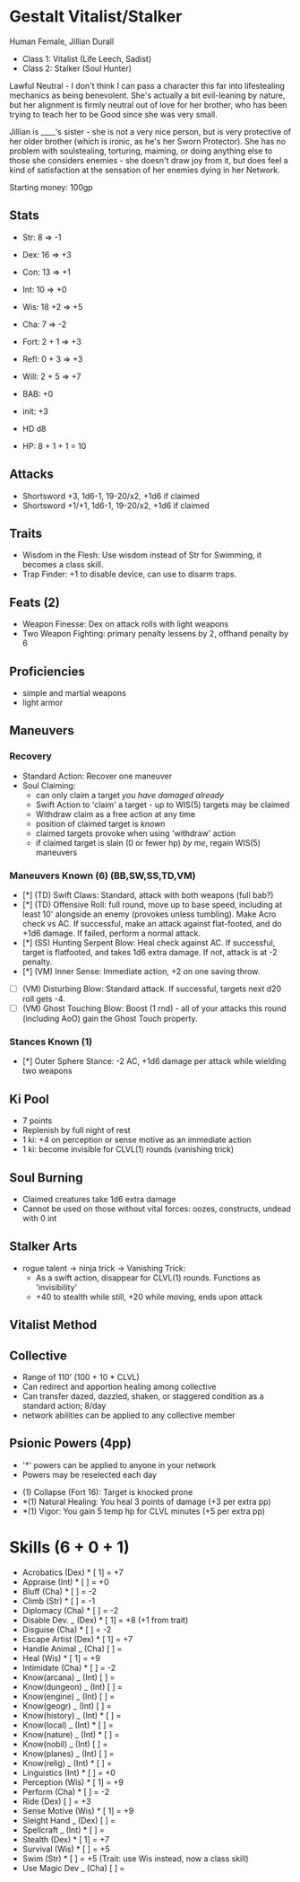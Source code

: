 # Gestalt Vitalist/Stalker

Human Female, Jillian Durall

* Class 1: Vitalist (Life Leech, Sadist)
* Class 2: Stalker (Soul Hunter)

Lawful Neutral - I don't think I can pass a character this far into lifestealing
mechanics as being benevolent. She's actually a bit evil-leaning by nature, but
her alignment is firmly neutral out of love for her brother, who has been trying
to teach her to be Good since she was very small.

Jillian is ____'s sister - she is not a very nice person, but is very protective of
her older brother (which is ironic, as he's her Sworn Protector). She has no problem
with soulstealing, torturing, maiming, or doing anything else to those she considers
enemies - she doesn't draw joy from it, but does feel a kind of satisfaction at the
sensation of her enemies dying in her Network.

Starting money: 100gp

## Stats

* Str:  8    => -1
* Dex: 16    => +3
* Con: 13    => +1
* Int: 10    => +0
* Wis: 18 +2 => +5
* Cha:  7    => -2

* Fort: 2 + 1 => +3
* Refl: 0 + 3 => +3
* Will: 2 + 5 => +7

* BAB: +0
* init: +3
* HD d8
* HP: 8 + 1 + 1 = 10


## Attacks
* Shortsword +3, 1d6-1, 19-20/x2, +1d6 if claimed
* Shortsword +1/+1, 1d6-1, 19-20/x2, +1d6 if claimed

## Traits
* Wisdom in the Flesh: Use wisdom instead of Str for Swimming, it becomes a class skill.
* Trap Finder: +1 to disable device, can use to disarm traps.

## Feats (2)
* Weapon Finesse: Dex on attack rolls with light weapons
* Two Weapon Fighting: primary penalty lessens by 2, offhand penalty by 6

## Proficiencies
* simple and martial weapons
* light armor

## Maneuvers
### Recovery
* Standard Action: Recover one maneuver
* Soul Claiming:
   - can only claim a target *you have damaged already*
   - Swift Action to 'claim' a target - up to WIS(5) targets may be claimed
   - Withdraw claim as a free action at any time
   - position of claimed target is *known*
   - claimed targets provoke when using 'withdraw' action
   - if claimed target is slain (0 or fewer hp) *by me*, regain WIS(5) maneuvers
### Maneuvers Known (6) (BB,SW,SS,TD,VM)
* [*] (TD) Swift Claws: Standard, attack with both weapons (full bab?)
* [*] (TD) Offensive Roll: full round, move up to base speed, including at least 10' alongside
      an enemy (provokes unless tumbling). Make Acro check vs AC. If successful, make an
      attack against flat-footed, and do +1d6 damage. If failed, perform a normal attack.
* [*] (SS) Hunting Serpent Blow: Heal check against AC. If successful, target is flatfooted,
      and takes 1d6 extra damage. If not, attack is at -2 penalty.
* [*] (VM) Inner Sense: Immediate action, +2 on one saving throw.
* [ ] (VM) Disturbing Blow: Standard attack. If successful, targets next d20 roll gets -4.
* [ ] (VM) Ghost Touching Blow: Boost (1 rnd) - all of your attacks this round (including AoO)
      gain the Ghost Touch property.
### Stances Known (1)
* [*] Outer Sphere Stance: -2 AC, +1d6 damage per attack while wielding two weapons

## Ki Pool
* 7 points
* Replenish by full night of rest
* 1 ki: +4 on perception or sense motive as an immediate action
* 1 ki: become invisible for CLVL(1) rounds (vanishing trick)

## Soul Burning
* Claimed creatures take 1d6 extra damage
* Cannot be used on those without vital forces: oozes, constructs, undead with 0 int

## Stalker Arts
* rogue talent -> ninja trick -> Vanishing Trick:
  - As a swift action, disappear for CLVL(1) rounds. Functions as 'invisibility'
  - +40 to stealth while still, +20 while moving, ends upon attack

## Vitalist Method

## Collective
* Range of 110' (100 + 10 * CLVL)
* Can redirect and apportion healing among collective
* Can transfer dazed, dazzled, shaken, or staggered condition as a standard action; 8/day
* network abilities can be applied to any collective member

## Psionic Powers (4pp)
- '*' powers can be applied to anyone in your network
- Powers may be reselected each day

* (1) Collapse (Fort 16): Target is knocked prone
* *(1) Natural Healing: You heal 3 points of damage (+3 per extra pp)
* *(1) Vigor: You gain 5 temp hp for CLVL minutes (+5 per extra pp)

# Skills (6 + 0 + 1)

* Acrobatics      (Dex)  *   [ 1]  = +7
* Appraise        (Int)  *   [  ]  = +0
* Bluff           (Cha)  *   [  ]  = -2
* Climb           (Str)  *   [  ]  = -1
* Diplomacy       (Cha)  *   [  ]  = -2
* Disable Dev.  _ (Dex)  *   [ 1]  = +8  (+1 from trait)
* Disguise        (Cha)  *   [  ]  = -2
* Escape Artist   (Dex)  *   [ 1]  = +7
* Handle Animal _ (Cha)      [  ]  =
* Heal            (Wis)  *   [ 1]  = +9
* Intimidate      (Cha)  *   [  ]  = -2
* Know(arcana)  _ (Int)      [  ]  =
* Know(dungeon) _ (Int)      [  ]  =
* Know(engine)  _ (Int)      [  ]  =
* Know(geogr)   _ (Int)      [  ]  =
* Know(history) _ (Int)  *   [  ]  =
* Know(local)   _ (Int)  *   [  ]  =
* Know(nature)  _ (Int)  *   [  ]  =
* Know(nobil)   _ (Int)      [  ]  =
* Know(planes)  _ (Int)      [  ]  =
* Know(relig)   _ (Int)  *   [  ]  =
* Linguistics     (Int)  *   [  ]  = +0
* Perception      (Wis)  *   [ 1]  = +9
* Perform         (Cha)  *   [  ]  = -2
* Ride            (Dex)      [  ]  = +3
* Sense Motive    (Wis)  *   [ 1]  = +9
* Sleight Hand  _ (Dex)      [  ]  =
* Spellcraft    _ (Int)  *   [  ]  =
* Stealth         (Dex)  *   [ 1]  = +7
* Survival        (Wis)  *   [  ]  = +5
* Swim            (Str)  *   [  ]  = +5  (Trait: use Wis instead, now a class skill)
* Use Magic Dev _ (Cha)      [  ]  =
